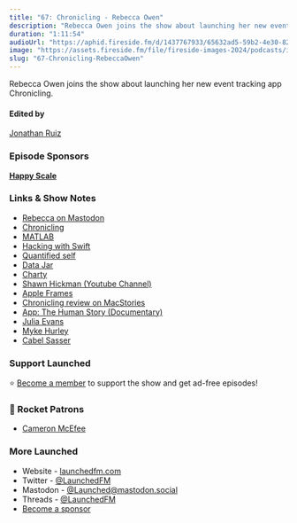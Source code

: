 ```yaml
---
title: "67: Chronicling - Rebecca Owen"
description: "Rebecca Owen joins the show about launching her new event tracking app Chronicling."
duration: "1:11:54"
audioUrl: "https://aphid.fireside.fm/d/1437767933/65632ad5-59b2-4e30-82d1-13845dce07dd/2ed0ec7c-a178-4273-a1eb-03888e835972.mp3"
image: "https://assets.fireside.fm/file/fireside-images-2024/podcasts/images/6/65632ad5-59b2-4e30-82d1-13845dce07dd/episodes/2/2ed0ec7c-a178-4273-a1eb-03888e835972/cover.jpg?v=1"
slug: "67-Chronicling-RebeccaOwen"
---
```


<p>Rebecca Owen joins the show about launching her new event tracking app Chronicling.</p>

<h4>Edited by</h4>

<p><a href="https://mastodon.online/@refactoredd" rel="nofollow">Jonathan Ruiz</a></p>

<h3>Episode Sponsors</h3>

<p><strong><a href="https://apps.apple.com/app/apple-store/id532430574?pt=257449&ct=launched-oct-23&mt=8" rel="nofollow">Happy Scale</a></strong></p>

<h3>Links &amp; Show Notes</h3>

<ul>
<li><a href="https://mastodon.social/@beccaowen" rel="nofollow">Rebecca on Mastodon</a></li>
<li><a href="https://apps.apple.com/us/app/chronicling/id6445992145" rel="nofollow">Chronicling</a></li>
<li><a href="https://en.wikipedia.org/wiki/MATLAB" rel="nofollow">MATLAB</a></li>
<li><a href="https://www.hackingwithswift.com/" rel="nofollow">Hacking with Swift</a></li>
<li><a href="https://en.wikipedia.org/wiki/Quantified_self" rel="nofollow">Quantified self</a></li>
<li><a href="https://apps.apple.com/us/app/data-jar/id1453273600" rel="nofollow">Data Jar</a></li>
<li><a href="https://apps.apple.com/us/app/charty-for-shortcuts/id1494386093?ls=1" rel="nofollow">Charty</a></li>
<li><a href="https://www.youtube.com/channel/UCBaafb8-FGr__EL-pKixJBQ" rel="nofollow">Shawn Hickman (Youtube Channel)</a></li>
<li><a href="https://www.macstories.net/stories/apple-frames-3-1-extending-screenshot-automation-with-the-new-apple-frames-api/" rel="nofollow">Apple Frames</a></li>
<li><a href="https://www.macstories.net/reviews/chronicling-a-flexible-event-tracker-with-modern-features-and-a-top-notch-design/" rel="nofollow">Chronicling review on MacStories</a></li>
<li><a href="https://appdocumentary.com/" rel="nofollow">App: The Human Story (Documentary)</a></li>
<li><a href="https://jvns.ca/" rel="nofollow">Julia Evans</a></li>
<li><a href="https://www.relay.fm/people/mykehurley" rel="nofollow">Myke Hurley</a></li>
<li><a href="https://cabel.com/" rel="nofollow">Cabel Sasser</a></li>
</ul>

<h3>Support Launched</h3>

<p>⭐️ <a href="http://membership.launchedfm.com/" rel="nofollow">Become a member</a> to support the show and get ad-free episodes!</p>

<h3>🚀 Rocket Patrons</h3>

<ul>
<li><a href="https://mastodon.social/@cameronmcefee" rel="nofollow">Cameron McEfee</a></li>
</ul>

<h3>More Launched</h3>

<ul>
<li>Website - <a href="https://launchedfm.com" rel="nofollow">launchedfm.com</a></li>
<li>Twitter - <a href="https://twitter.com/launchedfm" rel="nofollow">@LaunchedFM</a></li>
<li>Mastodon - <a href="https://mastodon.social/@Launched" rel="nofollow">@Launched@mastodon.social</a></li>
<li>Threads - <a href="https://www.threads.net/@launchedfm" rel="nofollow">@LaunchedFM</a></li>
<li><a href="https://launchedfm.com/sponsors" rel="nofollow">Become a sponsor</a></li>
</ul>
